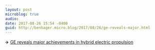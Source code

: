 ```yaml
---
layout: post
microblog: true
audio: 
date: 2017-08-26 15:54 -0400
guid: http://benhager.micro.blog/2017/08/26/ge-reveals-major.html
---
```

✈️ [GE reveals major achievements in hybrid electric propulsion](https://www.flightglobal.com/news/articles/ge-reveals-major-achievements-in-hybrid-electric-pro-440602)
